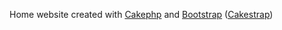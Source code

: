 Home website created with [Cakephp](https://github.com/cakephp/cakephp) and [Bootstrap](https://github.com/twbs/bootstrap) ([Cakestrap](https://github.com/hugodias/cakestrap)) 
